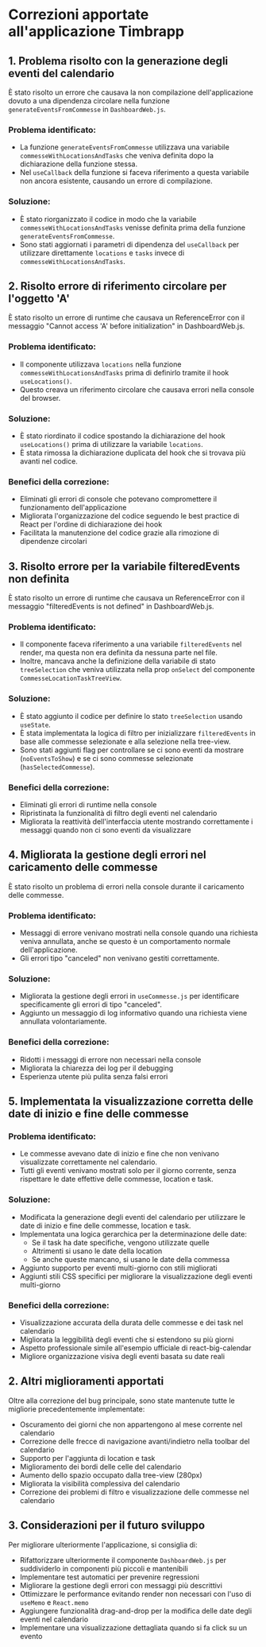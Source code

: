 # Correzioni apportate all'applicazione Timbrapp

## 1. Problema risolto con la generazione degli eventi del calendario

È stato risolto un errore che causava la non compilazione dell'applicazione dovuto a una dipendenza circolare nella funzione `generateEventsFromCommesse` in `DashboardWeb.js`.

### Problema identificato:

- La funzione `generateEventsFromCommesse` utilizzava una variabile `commesseWithLocationsAndTasks` che veniva definita dopo la dichiarazione della funzione stessa.
- Nel `useCallback` della funzione si faceva riferimento a questa variabile non ancora esistente, causando un errore di compilazione.

### Soluzione:

- È stato riorganizzato il codice in modo che la variabile `commesseWithLocationsAndTasks` venisse definita prima della funzione `generateEventsFromCommesse`.
- Sono stati aggiornati i parametri di dipendenza del `useCallback` per utilizzare direttamente `locations` e `tasks` invece di `commesseWithLocationsAndTasks`.

## 2. Risolto errore di riferimento circolare per l'oggetto 'A'

È stato risolto un errore di runtime che causava un ReferenceError con il messaggio "Cannot access 'A' before initialization" in DashboardWeb.js.

### Problema identificato:

- Il componente utilizzava `locations` nella funzione `commesseWithLocationsAndTasks` prima di definirlo tramite il hook `useLocations()`.
- Questo creava un riferimento circolare che causava errori nella console del browser.

### Soluzione:

- È stato riordinato il codice spostando la dichiarazione del hook `useLocations()` prima di utilizzare la variabile `locations`.
- È stata rimossa la dichiarazione duplicata del hook che si trovava più avanti nel codice.

### Benefici della correzione:

- Eliminati gli errori di console che potevano compromettere il funzionamento dell'applicazione
- Migliorata l'organizzazione del codice seguendo le best practice di React per l'ordine di dichiarazione dei hook
- Facilitata la manutenzione del codice grazie alla rimozione di dipendenze circolari

## 3. Risolto errore per la variabile filteredEvents non definita

È stato risolto un errore di runtime che causava un ReferenceError con il messaggio "filteredEvents is not defined" in DashboardWeb.js.

### Problema identificato:

- Il componente faceva riferimento a una variabile `filteredEvents` nel render, ma questa non era definita da nessuna parte nel file.
- Inoltre, mancava anche la definizione della variabile di stato `treeSelection` che veniva utilizzata nella prop `onSelect` del componente `CommesseLocationTaskTreeView`.

### Soluzione:

- È stato aggiunto il codice per definire lo stato `treeSelection` usando `useState`.
- È stata implementata la logica di filtro per inizializzare `filteredEvents` in base alle commesse selezionate e alla selezione nella tree-view.
- Sono stati aggiunti flag per controllare se ci sono eventi da mostrare (`noEventsToShow`) e se ci sono commesse selezionate (`hasSelectedCommesse`).

### Benefici della correzione:

- Eliminati gli errori di runtime nella console
- Ripristinata la funzionalità di filtro degli eventi nel calendario
- Migliorata la reattività dell'interfaccia utente mostrando correttamente i messaggi quando non ci sono eventi da visualizzare

## 4. Migliorata la gestione degli errori nel caricamento delle commesse

È stato risolto un problema di errori nella console durante il caricamento delle commesse.

### Problema identificato:

- Messaggi di errore venivano mostrati nella console quando una richiesta veniva annullata, anche se questo è un comportamento normale dell'applicazione.
- Gli errori tipo "canceled" non venivano gestiti correttamente.

### Soluzione:

- Migliorata la gestione degli errori in `useCommesse.js` per identificare specificamente gli errori di tipo "canceled".
- Aggiunto un messaggio di log informativo quando una richiesta viene annullata volontariamente.

### Benefici della correzione:

- Ridotti i messaggi di errore non necessari nella console
- Migliorata la chiarezza dei log per il debugging
- Esperienza utente più pulita senza falsi errori

## 5. Implementata la visualizzazione corretta delle date di inizio e fine delle commesse

### Problema identificato:

- Le commesse avevano date di inizio e fine che non venivano visualizzate correttamente nel calendario.
- Tutti gli eventi venivano mostrati solo per il giorno corrente, senza rispettare le date effettive delle commesse, location e task.

### Soluzione:

- Modificata la generazione degli eventi del calendario per utilizzare le date di inizio e fine delle commesse, location e task.
- Implementata una logica gerarchica per la determinazione delle date:
  - Se il task ha date specifiche, vengono utilizzate quelle
  - Altrimenti si usano le date della location
  - Se anche queste mancano, si usano le date della commessa
- Aggiunto supporto per eventi multi-giorno con stili migliorati
- Aggiunti stili CSS specifici per migliorare la visualizzazione degli eventi multi-giorno

### Benefici della correzione:

- Visualizzazione accurata della durata delle commesse e dei task nel calendario
- Migliorata la leggibilità degli eventi che si estendono su più giorni
- Aspetto professionale simile all'esempio ufficiale di react-big-calendar
- Migliore organizzazione visiva degli eventi basata su date reali

## 2. Altri miglioramenti apportati

Oltre alla correzione del bug principale, sono state mantenute tutte le migliorie precedentemente implementate:

- Oscuramento dei giorni che non appartengono al mese corrente nel calendario
- Correzione delle frecce di navigazione avanti/indietro nella toolbar del calendario
- Supporto per l'aggiunta di location e task
- Miglioramento dei bordi delle celle del calendario
- Aumento dello spazio occupato dalla tree-view (280px)
- Migliorata la visibilità complessiva del calendario
- Correzione dei problemi di filtro e visualizzazione delle commesse nel calendario

## 3. Considerazioni per il futuro sviluppo

Per migliorare ulteriormente l'applicazione, si consiglia di:

- Rifattorizzare ulteriormente il componente `DashboardWeb.js` per suddividerlo in componenti più piccoli e mantenibili
- Implementare test automatici per prevenire regressioni
- Migliorare la gestione degli errori con messaggi più descrittivi
- Ottimizzare le performance evitando render non necessari con l'uso di `useMemo` e `React.memo`
- Aggiungere funzionalità drag-and-drop per la modifica delle date degli eventi nel calendario
- Implementare una visualizzazione dettagliata quando si fa click su un evento
